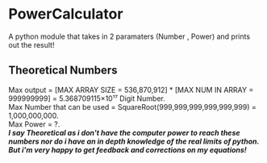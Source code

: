 # PowerCalculator
A python module that takes in 2 paramaters (Number , Power) and prints out the result!

## Theoretical Numbers

Max output = [MAX ARRAY SIZE = 536,870,912] * [MAX NUM IN ARRAY = 999999999] = 5.368709115×10¹⁷ Digit Number.  
Max Number that can be used = SquareRoot(999,999,999,999,999,999) = 1,000,000,000.  
Max Power = ?.  
**_I say Theoretical as i don't have the computer power to reach these numbers nor do i have an in depth knowledge of the real limits of python. But i'm very happy to get feedback and corrections on my equations!_**